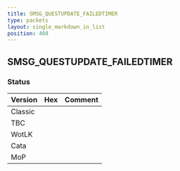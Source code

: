 ```yaml
---
title: SMSG_QUESTUPDATE_FAILEDTIMER
type: packets
layout: single_markdown_in_list
position: 408
---
```


## SMSG_QUESTUPDATE_FAILEDTIMER

### Status

Version | Hex | Comment
---------- | ---------- | ---------- 
Classic |  |  
TBC |  |  
WotLK |  |  
Cata |  |  
MoP |  |  